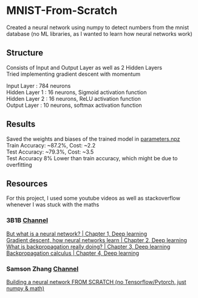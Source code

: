 # MNIST-From-Scratch
Created a neural network using numpy to detect numbers from the mnist database (no ML libraries, as I wanted to learn how neural networks work)

## Structure
Consists of Input and Output Layer as well as 2 Hidden Layers  
Tried implementing gradient descent with momentum  
   
Input Layer : 784 neurons  
Hidden Layer 1 : 16 neurons, Sigmoid activation function  
Hidden Layer 2 : 16 neurons, ReLU activation function  
Output Layer : 10 neurons, softmax activation function  

## Results
Saved the weights and biases of the trained model in [parameters.npz](https://github.com/202248SD/MNIST-From-Scratch/blob/c20a58fcecb93700bb3ac3cdaf326b8bfe80dace/parameters.npz)   
Train Accuracy: ~87.2%, Cost: ~2.2  
Test Accuracy: ~79.3%, Cost: ~3.5  
Test Accuracy 8% Lower than train accuracy, which might be due to overfitting  

## Resources
For this project, I used some youtube videos as well as stackoverflow whenever I was stuck with the maths  
### 3B1B [Channel](https://www.youtube.com/@3blue1brown)  
[But what is a neural network? | Chapter 1, Deep learning](https://youtu.be/aircAruvnKk?si=jXTfAIkC7rJNzprT)  
[Gradient descent, how neural networks learn | Chapter 2, Deep learning](https://youtu.be/IHZwWFHWa-w?si=Hq_DYZU6GB1QBZi8)  
[What is backpropagation really doing? | Chapter 3, Deep learning](https://youtu.be/Ilg3gGewQ5U?si=uQNzuVudPVPZfjSH)  
[Backpropagation calculus | Chapter 4, Deep learning](https://youtu.be/tIeHLnjs5U8?si=j_i3pSUsKNP0NQ1D)
### Samson Zhang [Channel](https://www.youtube.com/@SamsonZhangTheSalmon)  
[Building a neural network FROM SCRATCH (no Tensorflow/Pytorch, just numpy & math)](https://youtu.be/w8yWXqWQYmU?si=tOt2nHiJfen5tr3z)  
